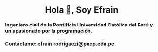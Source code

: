 <h1 align="center">Hola 👋, Soy Efrain</h1>
<h3 align="left">Ingeniero civil de la Pontificia Universidad Católica del Perú y un apasionado por la programación.</h3>


<h3 align="left"> <b>Contáctame:</b> efrain.rodriguezi@pucp.edu.pe</h3>

